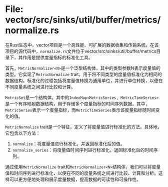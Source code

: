 # File: vector/src/sinks/util/buffer/metrics/normalize.rs

在Rust生态中，vector项目是一个高性能、可扩展的数据收集和传输系统。在该项目的源代码中，`normalize.rs`文件位于vector/src/sinks/util/buffer/metrics目录下，其作用是提供度量指标的标准化工具。

首先，`MetricNormalizer<N>`是一个泛型结构体，其中的类型参数N表示度量值的类型。它实现了`MetricNormalize` trait，用于将不同类型的度量值标准化为相同的数据结构。标准化的过程包括将度量值转换为通用单位，并进行单位转换，以便在不同度量系统之间进行比较和计算。

`MetricSet`是一个结构体，其中的`IndexMap<MetricSeries, MetricTimeSeries>` 是一个有序映射数据结构，用于存储多个度量指标的时间序列数据。其中，`MetricSeries`表示一个度量指标，而`MetricTimeSeries`表示该度量指标随时间变化的值。

`MetricNormalize` trait是一个特征，定义了将度量值进行标准化的方法。具体地，它包含以下方法：
1. `normalize`：将度量值进行标准化，并返回标准化后的值。
2. `normalize_series`：将度量值时间序列进行标准化，返回标准化后的时间序列。

通过使用`MetricNormalize` trait和`MetricNormalizer<N>`结构体，我们可以将度量值和时间序列进行标准化，以便在不同的度量系统之间进行比较、计算和分析。这样可以更方便地处理和展示度量数据，提高数据的可读性和可操作性。

